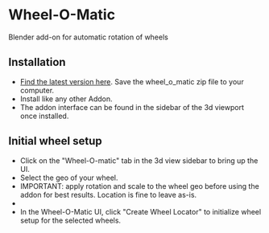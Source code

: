 # Wheel-O-Matic
Blender add-on for automatic rotation of wheels

## Installation
- [Find the latest version here](https://github.com/TechArtToolBox/wheel-o-matic/releases/latest). Save the wheel_o_matic zip file to your computer.
- Install like any other Addon.
- The addon interface can be found in the sidebar of the 3d viewport once installed. 

## Initial wheel setup
- Click on the "Wheel-O-matic" tab in the 3d view sidebar to bring up the UI.
- Select the geo of your wheel. 
- IMPORTANT: apply rotation and scale to the wheel geo before using the addon for best results. Location is fine to leave as-is. 
- 
- In the Wheel-O-Matic UI, click "Create Wheel Locator" to initialize wheel setup for the selected wheels.

